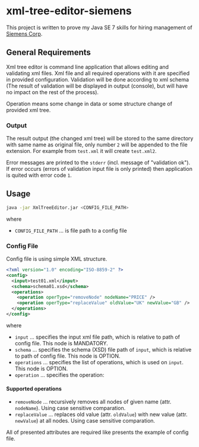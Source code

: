 # xml-tree-editor-siemens

This project is written to prove my Java SE 7 skills for hiring management of [Siemens Corp](https://jobsearch.siemens.biz/career?career%5fns=job%5flisting&company=Siemens&navBarLevel=JOB%5fSEARCH&rcm%5fsite%5flocale=cs%5fCZ&career_job_req_id=173389&selected_lang=cs_CZ&jobAlertController_jobAlertId=&jobAlertController_jobAlertName=&_s.crb=Yg7P8r7oV1GsVgA9c5OzqlL54k0%3d).


## General Requirements

Xml tree editor is command line application that allows editing and validating xml files. Xml file and all required operations with it are specified in provided configuration. Validation will be done according to xml schema (The result of validation will be displayed in output (console), but will have no impact on the rest of the process).

Operation means some change in data or some structure change of provided xml tree.

### Output

The result output (the changed xml tree) will be stored to the same directory with same name as original file, only number `2` will be appended to the file extension. For example from `test.xml` it will create `test.xml2`.

Error messages are printed to the `stderr` (incl. message of "validation ok"). 
If error occurs (errors of validation input file is only printed) then application is quited with error code `1`.

## Usage

``` bash
java -jar XmlTreeEditor.jar <CONFIG_FILE_PATH>
```
where 
* `CONFIG_FILE_PATH` ... is file path to a config file

### Config File

Config file is using simple XML structure.
``` xml
<?xml version="1.0" encoding="ISO-8859-2" ?>
<config>
  <input>test01.xml</input>
  <schema>schema01.xsd</schema>
  <operations>
    <operation operType="removeNode" nodeName="PRICE" />
    <operation operType="replaceValue" oldValue="UK" newValue="GB" />
  </operations>
</config>
```
where 
* `input` ... specifies the input xml file path, which is relative to path of config file. This node is MANDATORY.
* `schema` ... specifies the schema (XSD) file path of `input`, which is relative to path of config file. This node is OPTION.
* `operations` ... specifies the list of operations, which is used on `input`. This node is OPTION.
* `operation` ... specifies the operation:

#### Supported operations

* `removeNode` ... recursively removes all nodes of given name (attr. `nodeName`). Using case sensitive comparation.
* `replaceValue` ... replaces old value (attr. `oldValue`) with new value (attr. `newValue`) at all nodes. Using case sensitive comparation.

All of presented attributes are required like presents the example of config file.
